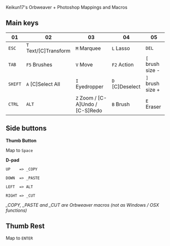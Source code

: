 Keikun17's Orbweaver + Photoshop Mappings and Macros


Main keys
---

|01|02|03|04|05|
|--------|---------------|----------------|-------------|------------------|
| `ESC`  | `T` Text/[C]Transform | `M` Marquee    | `L` Lasso   | `DEL`            |
| `TAB`  | `F5` Brushes  | `V` Move       | `F2` Action | `[` brush size - |
| `SHIFT`| `A` [C]Select All           | `I` Eyedropper | `D` [C]Deselect        | `]` brush size + | 
| `CTRL` | `ALT`         | `Z` Zoom / [C-A]Undo / [C-S]Redo     | `B` Brush   | `E` Eraser       |

Side buttons
---

**Thumb Button**

Map to `Space`

**D-pad**

```
UP    => _COPY

DOWN  => _PASTE

LEFT  => ALT

RIGHT => _CUT
```

*_COPY, _PASTE and _CUT are Orbweaver macros (not as Windows / OSX functions)*

Thumb Rest
---

Map to `ENTER`


